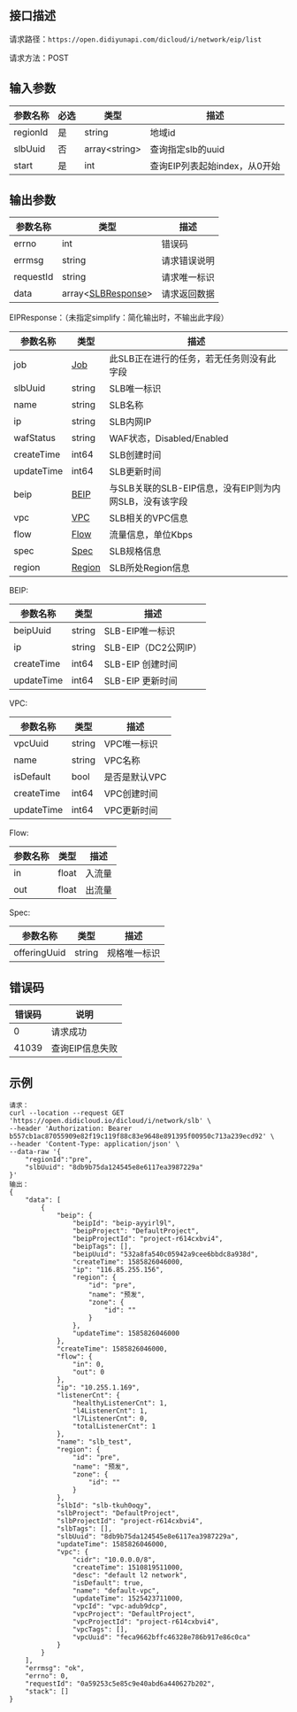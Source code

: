 ## 接口描述

请求路径：`https://open.didiyunapi.com/dicloud/i/network/eip/list`

请求方法：POST

## 输入参数

| 参数名称 | 必选 | 类型                | 描述                          |
| -------- | ---- | ------------------- | ----------------------------- |
| regionId | 是   | string              | 地域id                        |
| slbUuid  | 否   | array&lt;string&gt; | 查询指定slb的uuid             |
| start    | 是   | int                 | 查询EIP列表起始index，从0开始 |

## 输出参数

| 参数名称  | 类型                               | 描述         |
| --------- | ---------------------------------- | ------------ |
| errno     | int                                | 错误码       |
| errmsg    | string                             | 请求错误说明 |
| requestId | string                             | 请求唯一标识 |
| data      | array<[SLBResponse](#SLBResponse)> | 请求返回数据 |

<span id="SLBResponse"></span>
EIPResponse：（未指定simplify：简化输出时，不输出此字段）

| 参数名称   | 类型                                                         | 描述                                                   |
| ---------- | ------------------------------------------------------------ | ------------------------------------------------------ |
| job        | [Job](/static/docs-content/products/通用响应结构.md#Job)     | 此SLB正在进行的任务，若无任务则没有此字段              |
| slbUuid    | string                                                       | SLB唯一标识                                            |
| name       | string                                                       | SLB名称                                                |
| ip         | string                                                       | SLB内网IP                                              |
| wafStatus  | string                                                       | WAF状态，Disabled/Enabled                              |
| createTime | int64                                                        | SLB创建时间                                            |
| updateTime | int64                                                        | SLB更新时间                                            |
| beip       | [BEIP](#BEIP)                                                | 与SLB关联的SLB-EIP信息，没有EIP则为内网SLB，没有该字段 |
| vpc        | [VPC](#VPC)                                                  | SLB相关的VPC信息                                       |
| flow       | [Flow](#Flow)                                                | 流量信息，单位Kbps                                     |
| spec       | [Spec](#Spec)                                                | SLB规格信息                                            |
| region     | [Region](/static/docs-content/products/通用响应结构.md#Region) | SLB所处Region信息                                      |

<span id="BEIP"></span>
BEIP:

| 参数名称   | 类型   | 描述                 |
| ---------- | ------ | -------------------- |
| beipUuid   | string | SLB-EIP唯一标识      |
| ip         | string | SLB-EIP（DC2公网IP） |
| createTime | int64  | SLB-EIP 创建时间     |
| updateTime | int64  | SLB-EIP 更新时间     |

<span id="VPC"></span>
VPC:

| 参数名称   | 类型   | 描述          |
| ---------- | ------ | ------------- |
| vpcUuid    | string | VPC唯一标识   |
| name       | string | VPC名称       |
| isDefault  | bool   | 是否是默认VPC |
| createTime | int64  | VPC创建时间   |
| updateTime | int64  | VPC更新时间   |

<span id="Flow"></span>
Flow:

| 参数名称 | 类型  | 描述   |
| -------- | ----- | ------ |
| in       | float | 入流量 |
| out      | float | 出流量 |

<span id="Spec"></span>
Spec:

| 参数名称     | 类型   | 描述         |
| ------------ | ------ | ------------ |
| offeringUuid | string | 规格唯一标识 |

## 错误码

| 错误码 | 说明            |
| ------ | --------------- |
| 0      | 请求成功        |
| 41039  | 查询EIP信息失败 |

## 示例

```
请求：
curl --location --request GET 'https://open.didicloud.io/dicloud/i/network/slb' \
--header 'Authorization: Bearer b557cb1ac87055909e82f19c119f88c83e9648e891395f00950c713a239ecd92' \
--header 'Content-Type: application/json' \
--data-raw '{
	"regionId":"pre",
    "slbUuid": "8db9b75da124545e8e6117ea3987229a"
}'
输出：
{
    "data": [
        {
            "beip": {
                "beipId": "beip-ayyirl9l",
                "beipProject": "DefaultProject",
                "beipProjectId": "project-r614cxbvi4",
                "beipTags": [],
                "beipUuid": "532a8fa540c05942a9cee6bbdc8a938d",
                "createTime": 1585826046000,
                "ip": "116.85.255.156",
                "region": {
                    "id": "pre",
                    "name": "预发",
                    "zone": {
                        "id": ""
                    }
                },
                "updateTime": 1585826046000
            },
            "createTime": 1585826046000,
            "flow": {
                "in": 0,
                "out": 0
            },
            "ip": "10.255.1.169",
            "listenerCnt": {
                "healthyListenerCnt": 1,
                "l4ListenerCnt": 1,
                "l7ListenerCnt": 0,
                "totalListenerCnt": 1
            },
            "name": "slb_test",
            "region": {
                "id": "pre",
                "name": "预发",
                "zone": {
                    "id": ""
                }
            },
            "slbId": "slb-tkuh0oqy",
            "slbProject": "DefaultProject",
            "slbProjectId": "project-r614cxbvi4",
            "slbTags": [],
            "slbUuid": "8db9b75da124545e8e6117ea3987229a",
            "updateTime": 1585826046000,
            "vpc": {
                "cidr": "10.0.0.0/8",
                "createTime": 1510819511000,
                "desc": "default l2 network",
                "isDefault": true,
                "name": "default-vpc",
                "updateTime": 1525423711000,
                "vpcId": "vpc-adub9dcp",
                "vpcProject": "DefaultProject",
                "vpcProjectId": "project-r614cxbvi4",
                "vpcTags": [],
                "vpcUuid": "feca9662bffc46328e786b917e86c0ca"
            }
        }
    ],
    "errmsg": "ok",
    "errno": 0,
    "requestId": "0a59253c5e85c9e40abd6a440627b202",
    "stack": []
}
```